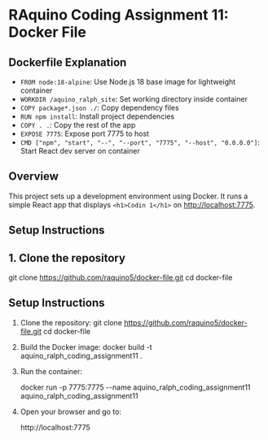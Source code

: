 # RAquino Coding Assignment 11: Docker File

## Dockerfile Explanation
- `FROM node:18-alpine`: Use Node.js 18 base image for lightweight container
- `WORKDIR /aquino_ralph_site`: Set working directory inside container
- `COPY package*.json ./`: Copy dependency files
- `RUN npm install`: Install project dependencies
- `COPY . .`: Copy the rest of the app
- `EXPOSE 7775`: Expose port 7775 to host
- `CMD ["npm", "start", "--", "--port", "7775", "--host", "0.0.0.0"]`: Start React dev server on container

## Overview
This project sets up a development environment using Docker.
It runs a simple React app that displays `<h1>Codin 1</h1>` on [http://localhost:7775](http://localhost:7775).

## Setup Instructions

## 1. Clone the repository
git clone https://github.com/raquino5/docker-file.git
cd docker-file

## Setup Instructions
1. Clone the repository:
   git clone https://github.com/raquino5/docker-file.git
   cd docker-file

2. Build the Docker image:
   docker build -t aquino_ralph_coding_assignment11 .

3. Run the container:

    docker run -p 7775:7775 --name aquino_ralph_coding_assignment11 aquino_ralph_coding_assignment11

4. Open your browser and go to:

    http://localhost:7775